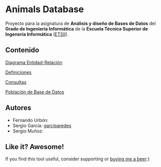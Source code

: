 # Animals Database

Proyecto para la asignatura de **Análisis y diseño de Bases de Datos** del **Grado de Ingeniería Informática** de la **Escuela Técnica Superior de Ingenería Informática** ([ETSII](inf.uva.es)).


Contenido
----
[Diagrama Entidad-Relación](https://www.lucidchart.com/invitations/accept/31a58330-f67c-4ad3-b4f0-408a55879ea2)

[Definiciones](definitions/)

[Consultas](queries/)

[Población de Base de Datos](populate/)


Autores
----
- Fernando Urbón:
- Sergio García: [garciparedes](https://github.com/garciparedes)
- Sergio Muñoz:

## Like it? Awesome!
If you find this tool useful, consider supporting or [buying me a beer](https://www.paypal.me/garciparedes/2):)
